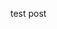 [---]: #

[title: "Talk 1 on Relevant Topic in Your Field"]: #

[collection: talks]: #

[type: "Talk"]: #

[permalink: /talks/2012-03-01-talk-1]: #

[venue: "UC San Francisco, Department of Testing"]: #

[date: 2012-03-01]: #

[location: "San Francisco, California"]: #

[---]: #

test post

[This is a description of your talk, which is a markdown files that can be all markdown-ified like any other post. Yay markdown!]: #
